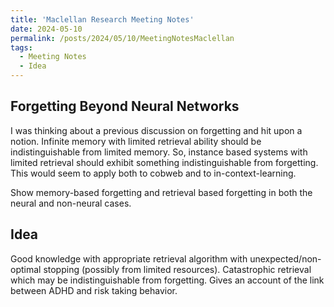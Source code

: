 ```yaml
---
title: 'Maclellan Research Meeting Notes'
date: 2024-05-10
permalink: /posts/2024/05/10/MeetingNotesMaclellan
tags:
  - Meeting Notes
  - Idea
---
```


## Forgetting Beyond Neural Networks

I was thinking about a previous discussion on forgetting and hit upon a notion. Infinite memory with limited retrieval ability should be indistinguishable from limited memory. So, instance based systems with limited retrieval should exhibit something indistinguishable from forgetting. This would seem to apply both to cobweb and to in-context-learning. 

Show memory-based forgetting and retrieval based forgetting in both the neural and non-neural cases.


## Idea

Good knowledge with appropriate retrieval algorithm with unexpected/non-optimal stopping (possibly from limited resources). Catastrophic retrieval which may be indistinguishable from forgetting. Gives an account of the link between ADHD and risk taking behavior.  



